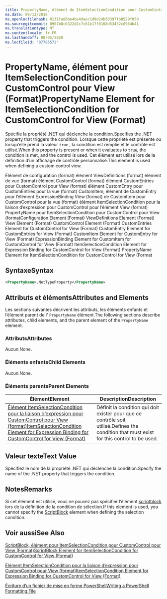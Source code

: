 ```yaml
---
title: PropertyName, élément de ItemSelectionCondition pour CustomControl pour View (format) | Microsoft Docs
ms.date: 09/13/2016
ms.openlocfilehash: 0131fa86be4be4daec1d9d24b50397fb8529f050
ms.sourcegitcommit: 0907b8c6322d2c7c61b17f8168d53452c8964b41
ms.translationtype: MT
ms.contentlocale: fr-FR
ms.lasthandoff: 08/05/2020
ms.locfileid: "87785572"
---
```

# <a name="propertyname-element-for-itemselectioncondition-for-customcontrol-for-view-format"></a><span data-ttu-id="4e5f3-102">PropertyName, élément pour ItemSelectionCondition pour CustomControl pour View (Format)</span><span class="sxs-lookup"><span data-stu-id="4e5f3-102">PropertyName Element for ItemSelectionCondition for CustomControl for View (Format)</span></span>

<span data-ttu-id="4e5f3-103">Spécifie la propriété .NET qui déclenche la condition.</span><span class="sxs-lookup"><span data-stu-id="4e5f3-103">Specifies the .NET property that triggers the condition.</span></span> <span data-ttu-id="4e5f3-104">Lorsque cette propriété est présente ou lorsqu’elle prend la valeur `true` , la condition est remplie et le contrôle est utilisé.</span><span class="sxs-lookup"><span data-stu-id="4e5f3-104">When this property is present or when it evaluates to `true`, the condition is met, and the control is used.</span></span> <span data-ttu-id="4e5f3-105">Cet élément est utilisé lors de la définition d’un affichage de contrôle personnalisé.</span><span class="sxs-lookup"><span data-stu-id="4e5f3-105">This element is used when defining a custom control view.</span></span>

<span data-ttu-id="4e5f3-106">Élément de configuration (format) élément ViewDefinitions (format) élément de vue (format) élément CustomControl (format) élément CustomEntries pour CustomControl pour View (format) élément CustomEntry pour CustomEntries pour la vue (format) CustomItem, élément de CustomEntry pour l’élément ExpressionBinding View (format) de CustomItem pour CustomControl pour la vue (format) élément ItemSelectionCondition pour la liaison d’expression pour CustomControl pour l’élément View (format) PropertyName pour ItemSelectionCondition pour CustomControl pour View (format</span><span class="sxs-lookup"><span data-stu-id="4e5f3-106">Configuration Element (Format) ViewDefinitions Element (Format) View Element (Format) CustomControl Element (Format) CustomEntries Element for CustomControl for View (Format) CustomEntry Element for CustomEntries for View (Format) CustomItem Element for CustomEntry for View (Format) ExpressionBinding Element for CustomItem for CustomControl for View (Format) ItemSelectionCondition Element for Expression Binding for CustomControl for View (Format) PropertyName Element for ItemSelectionCondition for CustomControl for View (Format</span></span>

## <a name="syntax"></a><span data-ttu-id="4e5f3-107">Syntaxe</span><span class="sxs-lookup"><span data-stu-id="4e5f3-107">Syntax</span></span>

```xml
<PropertyName>.NetTypeProperty</PropertyName>
```

## <a name="attributes-and-elements"></a><span data-ttu-id="4e5f3-108">Attributs et éléments</span><span class="sxs-lookup"><span data-stu-id="4e5f3-108">Attributes and Elements</span></span>

<span data-ttu-id="4e5f3-109">Les sections suivantes décrivent les attributs, les éléments enfants et l’élément parent de l' `PropertyName` élément.</span><span class="sxs-lookup"><span data-stu-id="4e5f3-109">The following sections describe attributes, child elements, and the parent element of the `PropertyName` element.</span></span>

### <a name="attributes"></a><span data-ttu-id="4e5f3-110">Attributs</span><span class="sxs-lookup"><span data-stu-id="4e5f3-110">Attributes</span></span>

<span data-ttu-id="4e5f3-111">Aucun.</span><span class="sxs-lookup"><span data-stu-id="4e5f3-111">None.</span></span>

### <a name="child-elements"></a><span data-ttu-id="4e5f3-112">Éléments enfants</span><span class="sxs-lookup"><span data-stu-id="4e5f3-112">Child Elements</span></span>

<span data-ttu-id="4e5f3-113">Aucun.</span><span class="sxs-lookup"><span data-stu-id="4e5f3-113">None.</span></span>

### <a name="parent-elements"></a><span data-ttu-id="4e5f3-114">Éléments parents</span><span class="sxs-lookup"><span data-stu-id="4e5f3-114">Parent Elements</span></span>

|<span data-ttu-id="4e5f3-115">Élément</span><span class="sxs-lookup"><span data-stu-id="4e5f3-115">Element</span></span>|<span data-ttu-id="4e5f3-116">Description</span><span class="sxs-lookup"><span data-stu-id="4e5f3-116">Description</span></span>|
|-------------|-----------------|
|[<span data-ttu-id="4e5f3-117">Élément ItemSelectionCondition pour la liaison d’expression pour CustomControl pour View (format)</span><span class="sxs-lookup"><span data-stu-id="4e5f3-117">ItemSelectionCondition Element for Expression Binding for CustomControl for View (Format)</span></span>](./itemselectioncondition-element-for-expressionbinding-for-customcontrol-format.md)|<span data-ttu-id="4e5f3-118">Définit la condition qui doit exister pour que ce contrôle soit utilisé.</span><span class="sxs-lookup"><span data-stu-id="4e5f3-118">Defines the condition that must exist for this control to be used.</span></span>|

## <a name="text-value"></a><span data-ttu-id="4e5f3-119">Valeur texte</span><span class="sxs-lookup"><span data-stu-id="4e5f3-119">Text Value</span></span>

<span data-ttu-id="4e5f3-120">Spécifiez le nom de la propriété .NET qui déclenche la condition.</span><span class="sxs-lookup"><span data-stu-id="4e5f3-120">Specify the name of the .NET property that triggers the condition.</span></span>

## <a name="remarks"></a><span data-ttu-id="4e5f3-121">Notes</span><span class="sxs-lookup"><span data-stu-id="4e5f3-121">Remarks</span></span>

<span data-ttu-id="4e5f3-122">Si cet élément est utilisé, vous ne pouvez pas spécifier l’élément [scriptblock](./scriptblock-element-for-itemselectioncondition-for-customcontrol-for-view-format.md) lors de la définition de la condition de sélection.</span><span class="sxs-lookup"><span data-stu-id="4e5f3-122">If this element is used, you cannot specify the [ScriptBlock](./scriptblock-element-for-itemselectioncondition-for-customcontrol-for-view-format.md) element when defining the selection condition.</span></span>

## <a name="see-also"></a><span data-ttu-id="4e5f3-123">Voir aussi</span><span class="sxs-lookup"><span data-stu-id="4e5f3-123">See Also</span></span>

[<span data-ttu-id="4e5f3-124">ScriptBlock, élément pour ItemSelectionCondition pour CustomControl pour View (Format)</span><span class="sxs-lookup"><span data-stu-id="4e5f3-124">ScriptBlock Element for ItemSelectionCondition for CustomControl for View (Format)</span></span>](./scriptblock-element-for-itemselectioncondition-for-customcontrol-for-view-format.md)

[<span data-ttu-id="4e5f3-125">Élément ItemSelectionCondition pour la liaison d’expression pour CustomControl pour View (format)</span><span class="sxs-lookup"><span data-stu-id="4e5f3-125">ItemSelectionCondition Element for Expression Binding for CustomControl for View (Format)</span></span>](./itemselectioncondition-element-for-expressionbinding-for-customcontrol-format.md)

[<span data-ttu-id="4e5f3-126">Écriture d’un fichier de mise en forme PowerShell</span><span class="sxs-lookup"><span data-stu-id="4e5f3-126">Writing a PowerShell Formatting File</span></span>](./writing-a-powershell-formatting-file.md)
